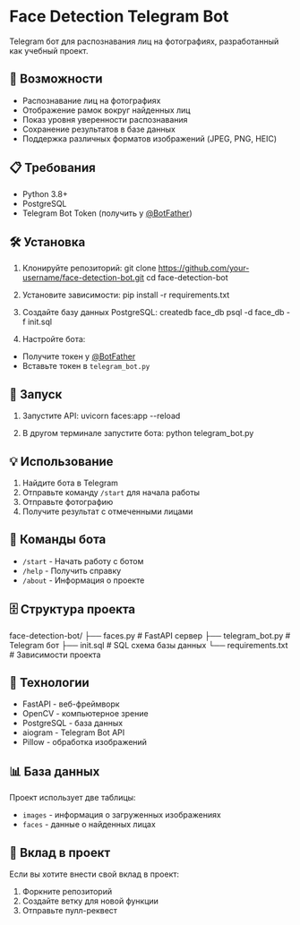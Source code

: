 # Face Detection Telegram Bot

Telegram бот для распознавания лиц на фотографиях, разработанный как учебный проект.

## 🚀 Возможности

- Распознавание лиц на фотографиях
- Отображение рамок вокруг найденных лиц
- Показ уровня уверенности распознавания
- Сохранение результатов в базе данных
- Поддержка различных форматов изображений (JPEG, PNG, HEIC)

## 📋 Требования

- Python 3.8+
- PostgreSQL
- Telegram Bot Token (получить у [@BotFather](https://t.me/BotFather))

## 🛠 Установка

1. Клонируйте репозиторий:
git clone https://github.com/your-username/face-detection-bot.git
cd face-detection-bot

2. Установите зависимости:
pip install -r requirements.txt

3. Создайте базу данных PostgreSQL:
createdb face_db
psql -d face_db -f init.sql

4. Настройте бота:
- Получите токен у [@BotFather](https://t.me/BotFather)
- Вставьте токен в `telegram_bot.py`

## 🚀 Запуск

1. Запустите API:
uvicorn faces:app --reload

2. В другом терминале запустите бота:
python telegram_bot.py

## 💡 Использование

1. Найдите бота в Telegram
2. Отправьте команду `/start` для начала работы
3. Отправьте фотографию
4. Получите результат с отмеченными лицами

## 📝 Команды бота

- `/start` - Начать работу с ботом
- `/help` - Получить справку
- `/about` - Информация о проекте

## 🗄 Структура проекта

face-detection-bot/
├── faces.py           # FastAPI сервер
├── telegram_bot.py    # Telegram бот
├── init.sql          # SQL схема базы данных
└── requirements.txt   # Зависимости проекта

## 🔧 Технологии

- FastAPI - веб-фреймворк
- OpenCV - компьютерное зрение
- PostgreSQL - база данных
- aiogram - Telegram Bot API
- Pillow - обработка изображений

## 📊 База данных

Проект использует две таблицы:
- `images` - информация о загруженных изображениях
- `faces` - данные о найденных лицах

## 🤝 Вклад в проект

Если вы хотите внести свой вклад в проект:
1. Форкните репозиторий
2. Создайте ветку для новой функции
3. Отправьте пулл-реквест
